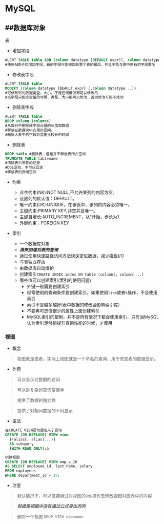 # MySQL
##数据库对象
---
表

* 增加字段

```sql
ALERT TABLE table ADD (column datatype [DEFAULT expr][, column datatype]...);
#使用ADD子句增加字段，新的字段只能被加到整个表的最后，并且不能与表中原有的字段重名
```

* 修改表字段

```sql
ALERT TABLE table
MODIFY (column datatype [DEAULT expr] [,column datatype...])
#可修改列的数据类型，大小，不是任何情况都可以修改的
#当字段只包含空值的时候，类型、大小都可以修改，否则修改可能不成功
```

* 删除表字段

```sql
ALERT TABLE table
DROP column (columns)
#从每行中删除掉字段占据的长度和数据
#释放在数据块中占用的空间。
#删除大表中的字段将需要比较长的时间
```

* 删除表

```sql
DROP table #删除表，但是并不释放表所占空间
TRUNCATE TABLE tablename
#清除表中所有的记录
#DDL语句，不可以回滚
#释放表的存储空间
```

* 约束
  * 非空约束(NK):NOT NULL,不允许某列的内容为空。
  * 设置列的默认值：DEFAULT。
  * 唯一约束(UK):UNIQUE，在该表中，该列的内容必须唯一。
  * 主键约束:PRIMARY KEY,非空并且唯一。
  * 主键自增长:AUTO_INCREMENT，从1开始，步长为1.
  * 外键约束：FOREIGN KEY


* 索引
  * 一个数据库对象
  * ***用来加速对表的查询***
  * 通过使用快速路径访问方法快速定位数据，减少磁盘I/O
  * 与表独立存放
  * 由数据库自动维护
  * 创建索引`CREATE INDEX index ON table (column[, column]...)`
  * 哪些值可以创建索引(索引的使用问题)
    * 外键一般需要创建索引
    * 经常使用的查询条件要创建索引。如果使用`like`或者`%`操作，不会使用索引
    * 索引不是越多越好(表中数据的修改会影响索引库)
    * 不要再可选值很少的属性上面创建索引
    * MySQL索引的使用，并不是所有情况下都会使用索引，只有当MySQL认为索引足够能提升查询性能的时候，才使用


### 视图

* 概念

> 视图就是虚表，实际上视图就是一个命名的查询，用于改变表的数据显示。

* 作用

> 可以显示对数据的访问

> 可以是复杂的查询变简单

> 提供了数据的独立性

> 提供了对相同数据的不同显示

* 语法

```sql
在CREATE VIEW语句后加入子查询
CREATE [OR REPLACE] VIEW view
  [(alias[, alias]...)]
  AS subquery
  [WITH READ ONLY];a

创建视图
CREATE [OR REPLACE] VIEW emp_v_10
AS SELECT employee_id, last_name, salary
FROM employees
WHERE department_id = 10;
```

* 注意

> 默认情况下，可以直接通过对视图的`DML`操作去修改视图对应表中的内容

> ***前提是视图中没有通过公式导出的列***

> 删除一个视图 `DROP VIEW viewname`
















